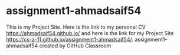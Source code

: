 # assignment1-ahmadsaif54
This is my Project Site. Here is the link to my personal CV https://ahmadsaif54.github.io/ and here is the link for my Project Site https://cs-a-11.github.io/assignment1-ahmadsaif54/.
assignment1-ahmadsaif54 created by GitHub Classroom
